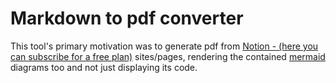 # Markdown to pdf converter

This tool's primary motivation was to generate pdf from [Notion - \(here you can subscribe for a free plan\)](https://affiliate.notion.so/5m3n5n7wvjat) sites/pages, rendering the contained [mermaid](https://mermaid.js.org/) diagrams too
and not just displaying its code.
